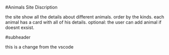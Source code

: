 #Animals Site Discription

the site show all the details about different animals.
order by the kinds.
each animal has a card with all of his details.
optional: the user can add animal if doesnt exsist.

#subheader

this is a change from the vscode
